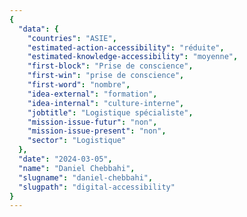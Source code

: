 ```yaml
---
{
  "data": {
    "countries": "ASIE",
    "estimated-action-accessibility": "réduite",
    "estimated-knowledge-accessibility": "moyenne",
    "first-block": "Prise de conscience",
    "first-win": "prise de conscience",
    "first-word": "nombre",
    "idea-external": "formation",
    "idea-internal": "culture-interne",
    "jobtitle": "Logistique spécialiste",
    "mission-issue-futur": "non",
    "mission-issue-present": "non",
    "sector": "Logistique"
  },
  "date": "2024-03-05",
  "name": "Daniel Chebbahi",
  "slugname": "daniel-chebbahi",
  "slugpath": "digital-accessibility"
}
---
```

